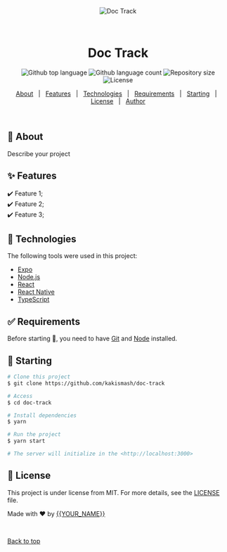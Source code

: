 <div align="center" id="top"> 
  <img src="./.github/app.gif" alt="Doc Track" />

  &#xa0;

  <!-- <a href="https://doctrack.netlify.app">Demo</a> -->
</div>

<h1 align="center">Doc Track</h1>

<p align="center">
  <img alt="Github top language" src="https://img.shields.io/github/languages/top/kakismash/doc-track?color=56BEB8">

  <img alt="Github language count" src="https://img.shields.io/github/languages/count/kakismash/doc-track?color=56BEB8">

  <img alt="Repository size" src="https://img.shields.io/github/repo-size/kakismash/doc-track?color=56BEB8">

  <img alt="License" src="https://img.shields.io/github/license/kakismash/doc-track?color=56BEB8">

  <!-- <img alt="Github issues" src="https://img.shields.io/github/issues/kakismash/doc-track?color=56BEB8" /> -->

  <!-- <img alt="Github forks" src="https://img.shields.io/github/forks/kakismash/doc-track?color=56BEB8" /> -->

  <!-- <img alt="Github stars" src="https://img.shields.io/github/stars/kakismash/doc-track?color=56BEB8" /> -->
</p>

<!-- Status -->

<!-- <h4 align="center"> 
	🚧  Doc Track 🚀 Under construction...  🚧
</h4> 

<hr> -->

<p align="center">
  <a href="#dart-about">About</a> &#xa0; | &#xa0; 
  <a href="#sparkles-features">Features</a> &#xa0; | &#xa0;
  <a href="#rocket-technologies">Technologies</a> &#xa0; | &#xa0;
  <a href="#white_check_mark-requirements">Requirements</a> &#xa0; | &#xa0;
  <a href="#checkered_flag-starting">Starting</a> &#xa0; | &#xa0;
  <a href="#memo-license">License</a> &#xa0; | &#xa0;
  <a href="https://github.com/kakismask" target="_blank">Author</a>
</p>

<br>

## :dart: About ##

Describe your project

## :sparkles: Features ##

:heavy_check_mark: Feature 1;\
:heavy_check_mark: Feature 2;\
:heavy_check_mark: Feature 3;

## :rocket: Technologies ##

The following tools were used in this project:

- [Expo](https://expo.io/)
- [Node.js](https://nodejs.org/en/)
- [React](https://pt-br.reactjs.org/)
- [React Native](https://reactnative.dev/)
- [TypeScript](https://www.typescriptlang.org/)

## :white_check_mark: Requirements ##

Before starting :checkered_flag:, you need to have [Git](https://git-scm.com) and [Node](https://nodejs.org/en/) installed.

## :checkered_flag: Starting ##

```bash
# Clone this project
$ git clone https://github.com/kakismash/doc-track

# Access
$ cd doc-track

# Install dependencies
$ yarn

# Run the project
$ yarn start

# The server will initialize in the <http://localhost:3000>
```

## :memo: License ##

This project is under license from MIT. For more details, see the [LICENSE](LICENSE.md) file.


Made with :heart: by <a href="https://github.com/kakismash" target="_blank">{{YOUR_NAME}}</a>

&#xa0;

<a href="#top">Back to top</a>
